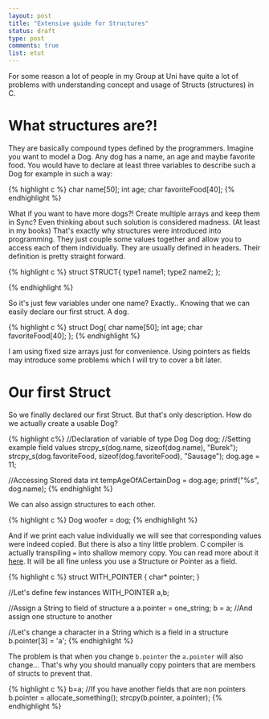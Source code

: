 ```yaml
---
layout: post
title: "Extensive guide for Structures"
status: draft
type: post
comments: true
list: etut
---
```


For some reason a lot of people in my Group at Uni have quite a lot of problems with understanding concept and usage of Structs (structures) in C.

<!--more-->

# What structures are?!

They are basically compound types defined by the programmers. Imagine you want to model a Dog. Any dog has a name, an age and maybe favorite food. You would have to declare at least three variables to describe such a Dog for example in such a way:

{% highlight c %}
char name[50];
int age;
char favoriteFood[40];
{% endhighlight %}

What if you want to have more dogs?! Create multiple arrays and keep them in Sync? Even thinking about such solution is considered madness. (At least in my books) That's exactly why structures were introduced into programming. They just couple some values together and allow you to access each of them individually. They are usually defined in headers. Their definition is pretty straight forward.

{% highlight c %}
struct STRUCT{
  type1 name1;
  type2 name2;
};

{% endhighlight %}

So it's just few variables under one name? Exactly.. Knowing that we can easily declare our first struct. A dog.

{% highlight c %}
struct Dog{
  char name[50];
  int age;
  char favoriteFood[40];
};
{% endhighlight %}

I am using fixed size arrays just for convenience. Using pointers as fields may introduce some problems which I will try to cover a bit later.

# Our first Struct

So we finally declared our first Struct. But that's only description. How do we actually create a usable Dog?

{% highlight c%}
//Declaration of variable of type Dog
Dog dog;
//Setting example field values
strcpy_s(dog.name, sizeof(dog.name), "Burek");
strcpy_s(dog.favoriteFood, sizeof(dog.favoriteFood), "Sausage");
dog.age = 11;

//Accessing Stored data
int tempAgeOfACertainDog = dog.age;
printf("%s", dog.name);
{% endhighlight %}

We can also assign structures to each other.

{% highlight c %}
Dog woofer = dog;
{% endhighlight %}

And if we print each value individually we will see that corresponding values were indeed copied. But there is also a tiny little problem. C compiler is actually transpiling `=` into shallow memory copy. You can read more about it <a href="http://blog.zhangliaoyuan.com/blog/2013/01/28/structure-assignment-and-its-pitfall-in-C-language">here</a>. It will be all fine unless you use a Structure or Pointer as a field.

{% highlight c %}
struct WITH_POINTER {
  char* pointer;
}

//Let's define few instances
WITH_POINTER a,b;

//Assign a String to field of structure a
a.pointer = one_string;
b = a; //And assign one structure to another

//Let's change a character in a String which is a field in a structure
b.pointer[3] = 'a';
{% endhighlight %}

The problem is that when you change `b.pointer` the `a.pointer` will also change... That's why you should manually copy pointers that are members of structs to prevent that.

{% highlight c %}
b=a; //If you have another fields that are non pointers
b.pointer = allocate_something();
strcpy(b.pointer, a.pointer);
{% endhighlight %}
